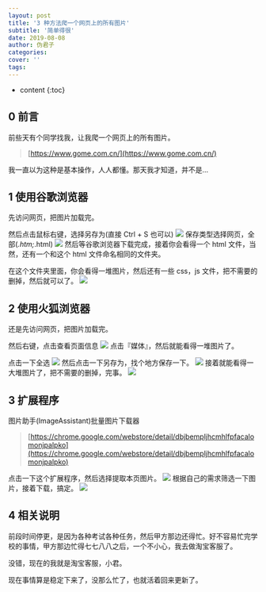 ```yaml
---
layout: post
title: '3 种方法爬一个网页上的所有图片'
subtitle: '简单得很'
date: 2019-08-08
author: 伪君子
categories:
cover: ''
tags: 
---
```


* content
{:toc}
## 0 前言
前些天有个同学找我，让我爬一个网页上的所有图片。
>[https://www.gome.com.cn/](https://www.gome.com.cn/)

我一直以为这种是基本操作，人人都懂。那天我才知道，并不是...

## 1 使用谷歌浏览器
先访问网页，把图片加载完。

然后点击鼠标右键，选择另存为(直接 Ctrl + S 也可以)
![](https://7079-py-b6gxa-1259343682.tcb.qcloud.la/%E5%8D%9A%E5%AE%A2/1908/chrome_2019-08-08_22-02-21.png?sign=917a2459d067e4f5cc62114e434b7fe7&t=1565272963)
保存类型选择网页，全部(*.htm;*.html)
![](https://7079-py-b6gxa-1259343682.tcb.qcloud.la/%E5%8D%9A%E5%AE%A2/1908/chrome_2019-08-08_22-06-18.png?sign=1180ea4d38b332d8f926152a44125ea2&t=1565273144)
然后等谷歌浏览器下载完成，接着你会看得一个 html 文件，当然，还有一个和这个 html 文件命名相同的文件夹。

在这个文件夹里面，你会看得一堆图片，然后还有一些 css，js 文件，把不需要的删掉，然后就可以了。
![](https://7079-py-b6gxa-1259343682.tcb.qcloud.la/%E5%8D%9A%E5%AE%A2/1908/explorer_2019-08-08_22-12-53.png?sign=a02600e23fa11c5431902b38e59331b8&t=1565273606)

## 2 使用火狐浏览器
还是先访问网页，把图片加载完。

然后右键，点击查看页面信息
![](https://7079-py-b6gxa-1259343682.tcb.qcloud.la/%E5%8D%9A%E5%AE%A2/1908/firefox_2019-08-08_22-19-35.png?sign=44b23926226a49ac9655dddb46a748dc&t=1565273971)
点击『媒体』，然后就能看得一堆图片了。

点击一下全选
![](https://7079-py-b6gxa-1259343682.tcb.qcloud.la/%E5%8D%9A%E5%AE%A2/1908/firefox_2019-08-08_22-21-52.png?sign=0dfbef354fc7a735d00e43e7bd5b1f9f&t=1565274100)
然后点击一下另存为，找个地方保存一下。
![](https://7079-py-b6gxa-1259343682.tcb.qcloud.la/%E5%8D%9A%E5%AE%A2/1908/firefox_2019-08-08_22-25-05.png?sign=e394fe2314346baec4b0376946f9b9b9&t=1565274268)
接着就能看得一大堆图片了，把不需要的删掉，完事。
![](https://7079-py-b6gxa-1259343682.tcb.qcloud.la/%E5%8D%9A%E5%AE%A2/1908/explorer_2019-08-08_22-28-54.png?sign=7f5e3dc52fcf4a64e8c3bed4b6b75e67&t=1565274485)

## 3 扩展程序
图片助手(ImageAssistant)批量图片下载器
>[https://chrome.google.com/webstore/detail/dbjbempljhcmhlfpfacalomonjpalpko](https://chrome.google.com/webstore/detail/dbjbempljhcmhlfpfacalomonjpalpko)

点击一下这个扩展程序，然后选择提取本页图片。
![](https://7079-py-b6gxa-1259343682.tcb.qcloud.la/%E5%8D%9A%E5%AE%A2/1908/chrome_2019-08-08_22-37-07.png?sign=00490e1a1213ebed937a2841bb720cab&t=1565274982)
根据自己的需求筛选一下图片，接着下载，搞定。
![](https://7079-py-b6gxa-1259343682.tcb.qcloud.la/%E5%8D%9A%E5%AE%A2/1908/chrome_2019-08-08_22-39-25.png?sign=0e7bbb0e0ed14ed52dda777c0f87233d&t=1565275118)

## 4 相关说明
前段时间停更，是因为各种考试各种任务，然后甲方那边还得忙。好不容易忙完学校的事情，甲方那边忙得七七八八之后，一个不小心，我去做淘宝客服了。

没错，现在的我就是淘宝客服，小君。

现在事情算是稳定下来了，没那么忙了，也就活着回来更新了。


